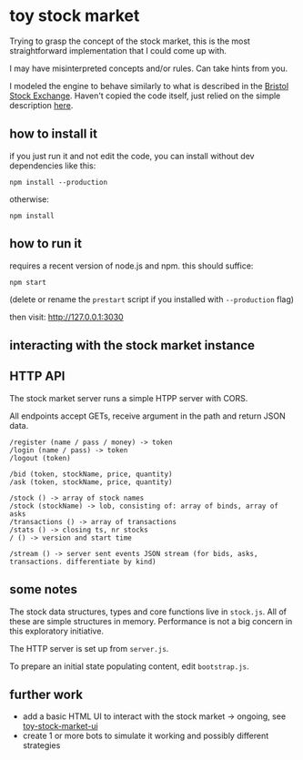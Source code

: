 # toy stock market

Trying to grasp the concept of the stock market,
this is the most straightforward implementation that I could come up with.

I may have misinterpreted concepts and/or rules. Can take hints from you.

I modeled the engine to behave similarly to what is described in the
[Bristol Stock Exchange](https://github.com/davecliff/BristolStockExchange).
Haven't copied the code itself, just relied on the simple description [here](https://github.com/davecliff/BristolStockExchange/blob/master/BSEguide1.2e.pdf).

## how to install it

if you just run it and not edit the code, you can install without dev dependencies like this:

    npm install --production

otherwise:

    npm install

## how to run it

requires a recent version of node.js and npm. this should suffice:

    npm start

(delete or rename the `prestart` script if you installed with `--production` flag)

then visit: <http://127.0.0.1:3030>

## interacting with the stock market instance

## HTTP API

The stock market server runs a simple HTPP server with CORS.

All endpoints accept GETs, receive argument in the path and return JSON data.

    /register (name / pass / money) -> token
    /login (name / pass) -> token
    /logout (token)

    /bid (token, stockName, price, quantity)
    /ask (token, stockName, price, quantity)

    /stock () -> array of stock names
    /stock (stockName) -> lob, consisting of: array of binds, array of asks
    /transactions () -> array of transactions
    /stats () -> closing ts, nr stocks
    / () -> version and start time

    /stream () -> server sent events JSON stream (for bids, asks, transactions. differentiate by kind)

## some notes

The stock data structures, types and core functions live in `stock.js`.
All of these are simple structures in memory. Performance is not a big concern in this exploratory initiative.

The HTTP server is set up from `server.js`.

To prepare an initial state populating content, edit `bootstrap.js`.

## further work

* add a basic HTML UI to interact with the stock market -> ongoing, see [toy-stock-market-ui](https://github.com/JosePedroDias/toy-stock-market-ui)
* create 1 or more bots to simulate it working and possibly different strategies
